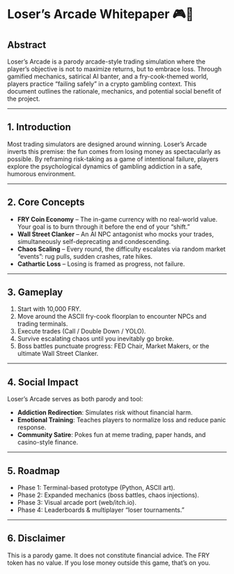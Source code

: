 # Loser’s Arcade Whitepaper 🎮🍟

## Abstract
Loser’s Arcade is a parody arcade-style trading simulation where the player’s objective is not to maximize returns, but to embrace loss. Through gamified mechanics, satirical AI banter, and a fry-cook-themed world, players practice “failing safely” in a crypto gambling context. This document outlines the rationale, mechanics, and potential social benefit of the project.

---

## 1. Introduction
Most trading simulators are designed around winning. Loser’s Arcade inverts this premise: the fun comes from losing money as spectacularly as possible. By reframing risk-taking as a game of intentional failure, players explore the psychological dynamics of gambling addiction in a safe, humorous environment.

---

## 2. Core Concepts
- **FRY Coin Economy** – The in-game currency with no real-world value. Your goal is to burn through it before the end of your “shift.”
- **Wall Street Clanker** – An AI NPC antagonist who mocks your trades, simultaneously self-deprecating and condescending.
- **Chaos Scaling** – Every round, the difficulty escalates via random market “events”: rug pulls, sudden crashes, rate hikes.
- **Cathartic Loss** – Losing is framed as progress, not failure.

---

## 3. Gameplay
1. Start with 10,000 FRY.
2. Move around the ASCII fry-cook floorplan to encounter NPCs and trading terminals.
3. Execute trades (Call / Double Down / YOLO).
4. Survive escalating chaos until you inevitably go broke.
5. Boss battles punctuate progress: FED Chair, Market Makers, or the ultimate Wall Street Clanker.

---

## 4. Social Impact
Loser’s Arcade serves as both parody and tool:
- **Addiction Redirection**: Simulates risk without financial harm.
- **Emotional Training**: Teaches players to normalize loss and reduce panic response.
- **Community Satire**: Pokes fun at meme trading, paper hands, and casino-style finance.

---

## 5. Roadmap
- Phase 1: Terminal-based prototype (Python, ASCII art).
- Phase 2: Expanded mechanics (boss battles, chaos injections).
- Phase 3: Visual arcade port (web/itch.io).
- Phase 4: Leaderboards & multiplayer “loser tournaments.”

---

## 6. Disclaimer
This is a parody game. It does not constitute financial advice. The FRY token has no value. If you lose money outside this game, that’s on you.
